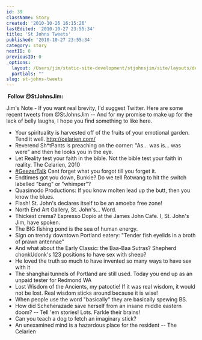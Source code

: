 ```yaml
---
id: 39
className: Story
created: '2010-10-26 16:15:26'
lastEdited: '2010-10-27 23:55:34'
title: 'St Johns Tweets'
published: '2010-10-27 23:55:34'
category: story
nextID: 0
previousID: 0
_options:
  layout: /Users/jim/static-site-development/stjohnsjim/site/layouts/default.static.ttml
  partials: ""
slug: st-johns-tweets
---
```

<p>&nbsp;<b>Follow @StJohnsJim:</b></p>
<p >Jim's Note - If you want real brevity, I'd suggest Twitter. Here are some recent tweets from @StJohnsJim -- And for my promise to make up for the lack of belly laughs, I hope you find something to like here.&nbsp;</p>

<ul>
    <li ><span >Your spirituality is harvested off of the fruits of your emotional garden. Tend it well. <a href="http://celarien.com/"><span >http://celarien.com/</span></a>&nbsp;</span></li>
    <li ><span >Reverend Sh*tPants is preaching on the corner: &quot;As... was is... was were&quot; and then he looks you in the eye.</span></li>
    <li ><span >Let Reality test your faith in the bible. Not the bible test your faith in reality. The Celarien, 2010</span></li>
    <li ><span ><a href="http://twitter.com/search?q=%23GeezerTalk"><span >#GeezerTalk</span></a></span><span > Cant forget what you forgot till you forget it.</span></li>
    <li ><span >Endtimes got you down, Bunkie? Do we tell Rotwang to hit the switch labelled &quot;bang&quot; or &quot;whimper&quot;?</span></li>
    <li ><span >Quasimodo Productions: If you know molten lead up the butt, then you know the blues.</span></li>
    <li ><span >Flash! St. John's declares itself to be an amoeba free zone!</span></li>
    <li ><span >North End Art Gallery, St. John's... Word.</span></li>
    <li ><span >Thickest crema? Espresso Dopio at the James John Cafe. I, St. John's Jim, have spoken.</span></li>
    <li ><span >The BIG fishing pond is the sea of human energy.</span></li>
    <li ><span >Sign on trendy downtown Portland eatery: &quot;Tender fish eyelids in a broth of prawn antennae&quot;</span></li>
    <li ><span >And what about the Early Classic: the Baa-Baa Sutras? Shepherd chonkUdonk's 123 positions to have sex with sheep?</span></li>
    <li ><span >He loved the truth so much to have invented so many ways to have sex with it</span></li>
    <li ><span >The shanghai tunnels of Portland are still used. Today you end up as an unpaid tester for Redmond WA</span></li>
    <li ><span >Lost Wisdom of the Ancients, my patootie! If it was real wisdom, it would not be lost. Real wisdom sticks around because it is wise!</span></li>
    <li ><span >When people use the word &quot;basically&quot; they are basically spewing BS.</span></li>
    <li ><span >How did Scheherazade save herself from an insane middle eastern doom? -- Tell 'em stories! Lots. Farkle their brains!</span></li>
    <li ><span >Can you teach a dog to fetch an imaginary stick?</span></li>
    <li ><span >An unexamined mind is a hazardous place for the resident -- The Celarien</span></li>
</ul>